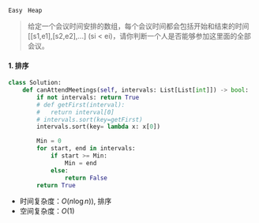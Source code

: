 `Easy `  `Heap`

> 给定一个会议时间安排的数组，每个会议时间都会包括开始和结束的时间 [[s1,e1],[s2,e2],...] (si < ei)，请你判断一个人是否能够参加这里面的全部会议。
>

#### 1. 排序

```python
class Solution:
    def canAttendMeetings(self, intervals: List[List[int]]) -> bool:
        if not intervals: return True
        # def getFirst(interval):
        # 	return interval[0]
        # intervals.sort(key=getFirst)   
        intervals.sort(key= lambda x: x[0])

        Min = 0
        for start, end in intervals:
            if start >= Min:
                Min = end
            else:
                return False
        return True
```

- 时间复杂度：$O(n\log n))$, 排序
- 空间复杂度：$O(1)$

